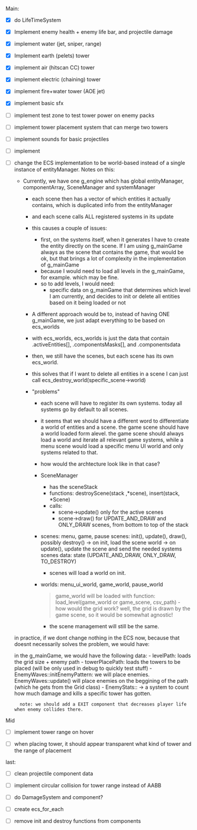 Main:
- [x] do LifeTimeSystem
- [x] Implement enemy health + enemy life bar, and projectile damage
- [x] implement water (jet, sniper, range)
- [x] Implement earth (pelets) tower
- [x] implement air (hitscan CC) tower
- [x] implement electric (chaining) tower
- [x] implement fire+water tower (AOE jet)
- [x] implement basic sfx
- [ ] implement test zone to test tower power on enemy packs
- [ ] implement tower placement system that can merge two towers
- [ ] implement sounds for basic projectiles
- [ ] implement 
- [ ] change the ECS implementation to be world-based instead of a single instance of entityManager.
    Notes on this:
    - Currently, we have one g_engine which has global entityManager, componentArray, SceneManager and systemManager
        - each scene then has a vector of which entities it actually contains, which is duplicated info from the entityManager
        - and each scene calls ALL registered systems in its update
        - this causes a couple of issues:
            - first, on the systems itself, when it generates I have to create the entity directly on the scene. If I am using g_mainGame always as the scene that contains the game, that would be ok, but that brings a lot of complexity in the implementation of g_mainGame
            - because I would need to load all levels in the g_mainGame, for example. which may be fine.
            - so to add levels, I would need:
                - specific data on g_mainGame that determines which level I am currently, and decides to init or delete all entities based on it being loaded or not

        - A different approach would be to, instead of having ONE g_mainGame, we just adapt everything to be based on ecs_worlds
        - with ecs_worlds, ecs_worlds is just the data that contain .activeEntities[], .componentsMasks[], and .componentsdata
        - then, we still have the scenes, but each scene has its own ecs_world.
        - this solves that if I want to delete all entities in a scene I can just call ecs_destroy_world(specific_scene->world) 
        - "problems"
            - each scene will have to register its own systems. today all systems go by default to all scenes.
            - it seems that we should have a different word to differentiate a world of entities and a scene. the game scene should have a world loaded form alevel. the game scene should always load a world and iterate all relevant game systems, while a menu scene would load a specific menu UI world and only systems related to that.
            - how would the archtecture look like in that case?
            
            - SceneManager
                - has the sceneStack
                - functions: destroyScene(stack ,*scene), insert(stack, *Scene)
                - calls:
                    - scene->update() only for the active scenes
                    - scene->draw() for UPDATE_AND_DRAW and ONLY_DRAW scenes, from bottom to top of the stack
            - scenes: menu, game, pause
                scenes: init(), update(), draw(), possibly destroy()
                    -> on init, load the scene world
                    -> on update(), update the scene and send the needed systems
                scenes data: state (UPDATE_AND_DRAW, ONLY_DRAW, TO_DESTROY)
                - scenes will load a world on init.

            - worlds: menu_ui_world, game_world, pause_world 
                > game_world will be loaded with function:
                    load_level(game_world or game_scene, csv_path)
                        - how would the grid work? well, the grid is drawn by the game scene, so it would be somewhat agnostic!
                - the scene management will still be the same.

    in practice, if we dont change nothing in the ECS now, because that doesnt necessarily solves the problem, we would have:

    in the g_mainGame, we would have the following data:
        - levelPath: loads the grid size + enemy path
        - towerPlacePath: loads the towers to be placed (will be only used in debug to quickly test stuff)
        - EnemyWaves::initEnemyPattern: we will place enemies. EnemyWaves::update() will place enemies on the beggining of the path (which he gets from the Grid class)
        - EnemyStats:: -> a system to count how much damage and kills a specific tower has gotten.

        note: we should add a EXIT component that decreases player life when enemy collides there.  



Mid
- [ ] implement tower range on hover
- [ ] when placing tower, it should appear transparent what kind of tower and the range of placement


last:
- [ ] clean projectile component data
- [ ] implement circular collision for tower range instead of AABB 
- [ ] do DamageSystem and component?
- [ ] create ecs_for_each
- [ ] remove init and destroy functions from components

